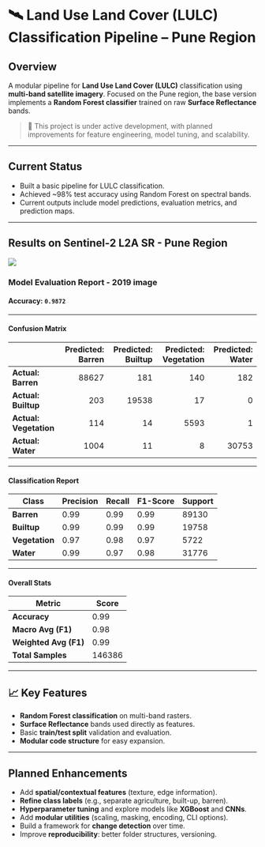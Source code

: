 # 🛰️ Land Use Land Cover (LULC) Classification Pipeline – Pune Region

## Overview
A modular pipeline for **Land Use Land Cover (LULC)** classification using **multi-band satellite imagery**. Focused on the Pune region, the base version implements a **Random Forest classifier** trained on raw **Surface Reflectance** bands.

> 📌 This project is under active development, with planned improvements for feature engineering, model tuning, and scalability.

---

## Current Status

- Built a basic pipeline for LULC classification.
- Achieved ~98% test accuracy using Random Forest on spectral bands.
- Current outputs include model predictions, evaluation metrics, and prediction maps.

---
## Results on Sentinel-2 L2A SR - Pune Region

<img src="https://github.com/warhazzard/project-LULC-Pune-classification-PIPELINE/blob/main/outputs/classification_2019.png?raw=true">

### Model Evaluation Report - 2019 image

#### **Accuracy:** `0.9872`

---

#### Confusion Matrix

|               | Predicted: Barren | Predicted: Builtup | Predicted: Vegetation | Predicted: Water |
|---------------|------------------:|--------------------:|-----------------------:|------------------:|
| **Actual: Barren**    | 88627 | 181 | 140 | 182 |
| **Actual: Builtup**   | 203   | 19538 | 17  | 0   |
| **Actual: Vegetation**| 114   | 14    | 5593 | 1   |
| **Actual: Water**     | 1004  | 11    | 8    | 30753 |

---

#### Classification Report

| Class        | Precision | Recall | F1-Score | Support |
|--------------|-----------|--------|----------|---------|
| **Barren**     | 0.99      | 0.99   | 0.99     | 89130   |
| **Builtup**    | 0.99      | 0.99   | 0.99     | 19758   |
| **Vegetation** | 0.97      | 0.98   | 0.97     | 5722    |
| **Water**      | 0.99      | 0.97   | 0.98     | 31776   |

---

#### Overall Stats

| Metric         | Score |
|----------------|-------|
| **Accuracy**       | 0.99  |
| **Macro Avg (F1)** | 0.98  |
| **Weighted Avg (F1)** | 0.99  |
| **Total Samples** | 146386 |

---

## 📈 Key Features

- **Random Forest classification** on multi-band rasters.
- **Surface Reflectance** bands used directly as features.
- Basic **train/test split** validation and evaluation.
- **Modular code structure** for easy expansion.

---

## Planned Enhancements

- Add **spatial/contextual features** (texture, edge information).
- **Refine class labels** (e.g., separate agriculture, built-up, barren).
- **Hyperparameter tuning** and explore models like **XGBoost** and **CNNs**.
- Add **modular utilities** (scaling, masking, encoding, CLI options).
- Build a framework for **change detection** over time.
- Improve **reproducibility**: better folder structures, versioning.

